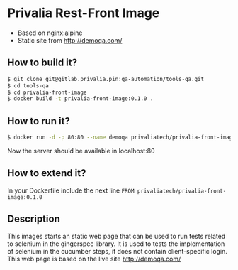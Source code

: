 Privalia Rest-Front Image
=============================

* Based on nginx:alpine
* Static site from http://demoqa.com/

## How to build it?

``` bash
$ git clone git@gitlab.privalia.pin:qa-automation/tools-qa.git
$ cd tools-qa
$ cd privalia-front-image
$ docker build -t privalia-front-image:0.1.0 . 
```

## How to run it?

``` bash
$ docker run -d -p 80:80 --name demoqa privaliatech/privalia-front-image:0.1.0
```
Now the server should be available in localhost:80

## How to extend it?

In your Dockerfile include the next line
```FROM privaliatech/privalia-front-image:0.1.0```

## Description

This images starts an static web page that can be used to run tests related to selenium in the gingerspec library. It is used to tests the implementation of selenium in the cucumber steps, it does not contain client-specific login.
This web page is based on the live site http://demoqa.com/
